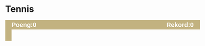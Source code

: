 # Tennis
<!DOCTYPE html>
<html>
<head>
    <meta charset="utf-8"/>
    <style>
        #minCanvas{
            border:20px solid #c2b280;
            border-right:none;
            border-top:none;
        }
        #divPoeng{
            width: 580px;
            background-color:#c2b280;
            height: 30px;
            line-height: 30px;
            padding-left: 20px;
            padding-right: 20px;
        }
        #hdnPoeng, #hdnRekord{
            font-size: 20px;
            color:white;
            font-family: arial;
            margin: 0;
        }
        #hdnPoeng{
            float: left;
        }
        #hdnRekord{
            float: right;
        }
    </style>
</head>
<body>
    <div id="divPoeng">
        <h2 id="hdnPoeng">Poeng:0</h2>
        <h2 id="hdnRekord">Rekord:0</h2>
    </div>
    <canvas width="600"height="400"id="minCanvas"></canvas>
    <script>
        //DEL 1 - SELVE SKALLET
        var minCanvas = document.getElementById("minCanvas");
        var ctx = minCanvas.getContext("2d");
        var theGameIsOn = true;
        var hdnPoeng = document.getElementById("hdnPoeng");
        var hdnRekord = document.getElementById("hdnRekord");
        var poeng = 0;
        if(localStorage.rekord===undefined){
            localStorage.rekord=0;
        }
        hdnRekord.innerHTML = "Rekord: "+localStorage.rekord;
        // DEL 2
        var bane ={
            bredde:minCanvas.width,
            hoyde:minCanvas.height,
            gressfarge:"DarkGreen",
            linjefarge:"White",
            linjetykkelse:4
        };
        function tegnBane(){
           ctx.fillStyle=bane.gressfarge;
            ctx.fillRect(0,0,bane.bredde,bane.hoyde);
            ctx.fillStyle=bane.linjefarge;
            ctx.fillRect(bane.bredde/2-bane.linjetykkelse/2,0,bane.linjetykkelse,bane.hoyde);

        }
        //DEL 3
        var ball={
            radius:7,
            xpos:100,
            ypos:100,
            farge:"yellow",
            xretning:-1,
            yretning:1,
            xfart:4,
            yfart:4
        }
        function tegnBall(){
            ctx.beginPath();
            ctx.arc(ball.xpos,ball.ypos,ball.radius,0,Math.PI*2);
            ctx.closePath();
            ctx.fillStyle = ball.farge;
            ctx.fill();
            ball.xpos=ball.xpos+ball.xfart*ball.xretning;
            ball.ypos=ball.ypos+ball.yfart*ball.yretning;
        }
        var racket ={
            "bredde":10,
            "hoyde":50,
            "farge":"White",
            "xpos":bane.bredde-15,
            "ypos":bane.hoyde/2,
            "yretning":0,
            "yfart":5
        };
        function tegnRacket(){
            ctx.fillStyle = racket.farge;
            ctx.fillRect(racket.xpos,racket.ypos,racket.bredde,racket.hoyde);
            if(racket.ypos<=0 && racket.yretning===-1){
                return;
            }
            if(racket.ypos+racket.hoyde>=bane.hoyde && racket.yretning===1){
                return;
            }
            racket.ypos = racket.ypos+racket.yfart*racket.yretning;
        };
        
        function sjekkOmBallTrefferVegg(){
            if(ball.xpos<=ball.radius){
                ball.xretning = 1;
            }
            if(ball.ypos+ball.radius>=bane.hoyde){
                ball.yretning =-1;
            }
            if(ball.ypos<=ball.radius){
                ball.yretning = 1;
            }
        }
        function sjekkOmBallTrefferRacket(){
            var ballenErTilVenstre = ball.xpos + ball.radius < racket.xpos;
            var ballenErTilHoyre = ball.xpos - ball.radius > racket.xpos + racket.bredde;
            var ballenErOver = ball.ypos + ball.radius < racket.ypos;
            var ballenErUnder = ball.ypos - ball.radius > racket.ypos + racket.hoyde;
            if(!ballenErTilVenstre&&!ballenErTilHoyre&&!ballenErOver&&!ballenErUnder){
            ball.xretning =-1;
                poeng=poeng+1;
                hdnPoeng.innerHTML="poeng: "+poeng;
                if(poeng>localStorage.rekord){
                    localStorage.rekord = poeng;
                    hdnRekord.innerHTML = "Ny rekord: "+poeng;
                    hdnRekord.style.color="Green";
                }
            }
        }
        function sjekkOmBallErUtenforBanen(){
            if(ball.x>bane.bredde+ball.radius*2){
                theGameIsOn = false;
            }
        }
        function gameLoop(){
            tegnBane()
            tegnBall()
            tegnRacket()
            sjekkOmBallTrefferVegg()
            sjekkOmBallTrefferRacket()
            sjekkOmBallErUtenforBanen()
            if(theGameIsOn){
                requestAnimationFrame(gameLoop);
            }
        }
        gameLoop();
        document.onkeydown = function(evt){
            var tastekode = evt.keyCode;
            if(tastekode === 38){
                racket.yretning = -1;
            }
            if(tastekode=== 40){
                racket.yretning = 1;
            }
        }
        document.onkeyup = function(evt){
            var tastekode = evt.keyCode;
            if(tastekode === 38 &&racket.yretning===-1){
                racket.yretning = 0;
            }
            if(tastekode===40&&racket.yretning===1){
                racket.yretning = 0;
            }
        }
        
        
    </script>
</body>
</html>
